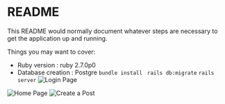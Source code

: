 # README

This README would normally document whatever steps are necessary to get the
application up and running.

Things you may want to cover:

* Ruby version : ruby 2.7.0p0
* Database creation : Postgre
``` bundle install ```
``` rails db:migrate```
``` rails server ```
![Login Page ](https://github.com/omichandnani/CraigslistClone/blob/master/Screen%20Shot%202020-03-08%20at%2012.19.21%20PM.png)

![Home Page](https://github.com/omichandnani/CraigslistClone/blob/master/Screen%20Shot%202020-03-08%20at%2012.19.41%20PM.png)
![Create a Post](https://github.com/omichandnani/CraigslistClone/blob/master/Screen%20Shot%202020-03-08%20at%2012.19.59%20PM.png)
